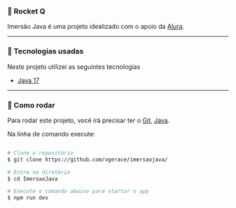 ### :large_blue_diamond: Rocket Q 
Imersão Java é uma projeto idealizado com o apoio da [Alura](https://www.alura.com.br/).

---

### :rocket: Tecnologias usadas

Neste projeto utilizei as seguintes tecnologias

- [Java 17](https://www.oracle.com/java/technologies/downloads/)

---

### :dart: Como rodar

Para rodar este projeto, você irá precisar ter o [Git](https://git-scm.com), [Java](https://www.oracle.com/java/technologies/downloads/).

Na linha de comando execute:

```bash

# Clone o repositório
$ git clone https://github.com/vgerace/imersaojava/

# Entre no diretório
$ cd ImersaoJava

# Execute o comando abaixo para startar o app
$ npm run dev
```
